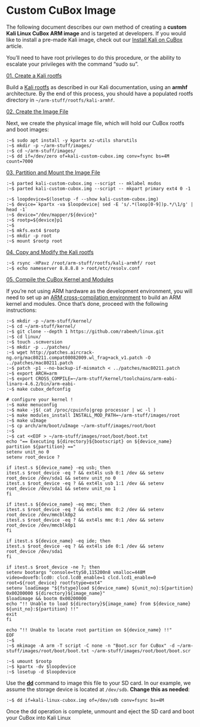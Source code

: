 # Custom CuBox Image

The following document describes our own method of creating a **custom Kali Linux CuBox ARM image** and is targeted at developers. If you would like to install a pre-made Kali image, check out our [Install Kali on CuBox](https://www.kali.org/docs/arm/cubox/) article.

You’ll need to have root privileges to do this procedure, or the ability to escalate your privileges with the command “sudo su”.

[01. Create a Kali rootfs](broken-reference)

Build a [Kali rootfs](broken-reference) as described in our Kali documentation, using an **armhf** architecture. By the end of this process, you should have a populated rootfs directory in `~/arm-stuff/rootfs/kali-armhf`.

[02. Create the Image File](broken-reference)

Next, we create the physical image file, which will hold our CuBox rootfs and boot images:

```
:~$ sudo apt install -y kpartx xz-utils sharutils
:~$ mkdir -p ~/arm-stuff/images/
:~$ cd ~/arm-stuff/images/
:~$ dd if=/dev/zero of=kali-custom-cubox.img conv=fsync bs=4M count=7000
```

[03. Partition and Mount the Image File](broken-reference)

```
:~$ parted kali-custom-cubox.img --script -- mklabel msdos
:~$ parted kali-custom-cubox.img --script -- mkpart primary ext4 0 -1
```

```
:~$ loopdevice=$(losetup -f --show kali-custom-cubox.img)
:~$ device=`kpartx -va $loopdevice| sed -E 's/.*(loop[0-9])p.*/\1/g' | head -1`
:~$ device="/dev/mapper/${device}"
:~$ rootp=${device}p1
:~$
:~$ mkfs.ext4 $rootp
:~$ mkdir -p root
:~$ mount $rootp root
```

[04. Copy and Modify the Kali rootfs](broken-reference)

```
:~$ rsync -HPavz /root/arm-stuff/rootfs/kali-armhf/ root
:~$ echo nameserver 8.8.8.8 > root/etc/resolv.conf
```

[05. Compile the CuBox Kernel and Modules](broken-reference)

If you’re not using ARM hardware as the development environment, you will need to set up an [ARM cross-compilation environment](<../../../.gitbook/assets/arm cross compilation environment>) to build an ARM kernel and modules. Once that’s done, proceed with the following instructions:

```
:~$ mkdir -p ~/arm-stuff/kernel/
:~$ cd ~/arm-stuff/kernel/
:~$ git clone --depth 1 https://github.com/rabeeh/linux.git
:~$ cd linux/
:~$ touch .scmversion
:~$ mkdir -p ../patches/
:~$ wget http://patches.aircrack-ng.org/mac80211.compat08082009.wl_frag+ack_v1.patch -O ../patches/mac80211.patch
:~$ patch -p1 --no-backup-if-mismatch < ../patches/mac80211.patch
:~$ export ARCH=arm
:~$ export CROSS_COMPILE=~/arm-stuff/kernel/toolchains/arm-eabi-linaro-4.6.2/bin/arm-eabi-
:~$ make cubox_defconfig

# configure your kernel !
:~$ make menuconfig
:~$ make -j$( cat /proc/cpuinfo|grep processor | wc -l )
:~$ make modules_install INSTALL_MOD_PATH=~/arm-stuff/images/root
:~$ make uImage
:~$ cp arch/arm/boot/uImage ~/arm-stuff/images/root/boot
:~$
:~$ cat <<EOF > ~/arm-stuff/images/root/boot/boot.txt
echo "== Executing ${directory}${bootscript} on ${device_name} partition ${partition} =="
setenv unit_no 0
setenv root_device ?

if itest.s ${device_name} -eq usb; then
itest.s $root_device -eq ? && ext4ls usb 0:1 /dev && setenv root_device /dev/sda1 && setenv unit_no 0
itest.s $root_device -eq ? && ext4ls usb 1:1 /dev && setenv root_device /dev/sda1 && setenv unit_no 1
fi

if itest.s ${device_name} -eq mmc; then
itest.s $root_device -eq ? && ext4ls mmc 0:2 /dev && setenv root_device /dev/mmcblk0p2
itest.s $root_device -eq ? && ext4ls mmc 0:1 /dev && setenv root_device /dev/mmcblk0p1
fi

if itest.s ${device_name} -eq ide; then
itest.s $root_device -eq ? && ext4ls ide 0:1 /dev && setenv root_device /dev/sda1
fi

if itest.s $root_device -ne ?; then
setenv bootargs "console=ttyS0,115200n8 vmalloc=448M video=dovefb:lcd0: clcd.lcd0_enable=1 clcd.lcd1_enable=0 root=${root_device} rootfstype=ext4"
setenv loadimage "${fstype}load ${device_name} ${unit_no}:${partition} 0x00200000 ${directory}${image_name}"
$loadimage && bootm 0x00200000
echo "!! Unable to load ${directory}${image_name} from ${device_name} ${unit_no}:${partition} !!"
exit
fi

echo "!! Unable to locate root partition on ${device_name} !!"
EOF
:~$
:~$ mkimage -A arm -T script -C none -n "Boot.scr for CuBox" -d ~/arm-stuff/images/root/boot/boot.txt ~/arm-stuff/images/root/boot/boot.scr
```

```
:~$ umount $rootp
:~$ kpartx -dv $loopdevice
:~$ losetup -d $loopdevice
```

Use the [**dd**](https://packages.debian.org/testing/dd) command to image this file to your SD card. In our example, we assume the storage device is located at `/dev/sdb`. **Change this as needed**:

```
:~$ dd if=kali-linux-cubox.img of=/dev/sdb conv=fsync bs=4M
```

Once the dd operation is complete, unmount and eject the SD card and boot your CuBox into Kali Linux
